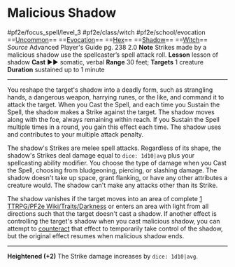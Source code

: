 # Malicious Shadow
#pf2e/focus_spell/level_3 #pf2e/class/witch #pf2e/school/evocation 
==[Uncommon](../../../rules/traits/uncommon.md)== ==[Evocation](../../../rules/traits/evocation.md)== ==[Hex](../../../Traits/Hex.md)== ==[Shadow](../../../rules/traits/shadow.md)== ==[Witch](../../../Traits/Witch.md)==
*Source* Advanced Player's Guide pg. 238 2.0
**Note** Strikes made by a malicious shadow use the spellcaster’s spell attack roll.
**Lesson** lesson of shadow
**Cast** ►► somatic, verbal
**Range** 30 feet; **Targets** 1 creature
**Duration** sustained up to 1 minute

---
You reshape the target's shadow into a deadly form, such as strangling hands, a dangerous weapon, harrying runes, or the like, and command it to attack the target. When you Cast the Spell, and each time you Sustain the Spell, the shadow makes a Strike against the target. The shadow moves along with the foe, always remaining within reach. If you Sustain the Spell multiple times in a round, you gain this effect each time. The shadow uses and contributes to your multiple attack penalty.

The shadow's Strikes are melee spell attacks. Regardless of its shape, the shadow's Strikes deal damage equal to `dice: 1d10|avg` plus your spellcasting ability modifier. You choose the type of damage when you Cast the Spell, choosing from bludgeoning, piercing, or slashing damage. The shadow doesn't take up space, grant flanking, or have any other attributes a creature would. The shadow can't make any attacks other than its Strike.

The shadow vanishes if the target moves into an area of complete [1 TTRPG/PF2e Wiki/Traits/Darkness](1%20TTRPG/PF2e%20Wiki/Traits/Darkness) or enters an area with light from all directions such that the target doesn't cast a shadow. If another effect is controlling the target's shadow when you cast malicious shadow, you can attempt to [counteract](../../../Rules/Counteracting.md) that effect to temporarily take control of the shadow, but the original effect resumes when malicious shadow ends.

<hr>

**Heightened (+2)** The Strike damage increases by `dice: 1d10|avg`.